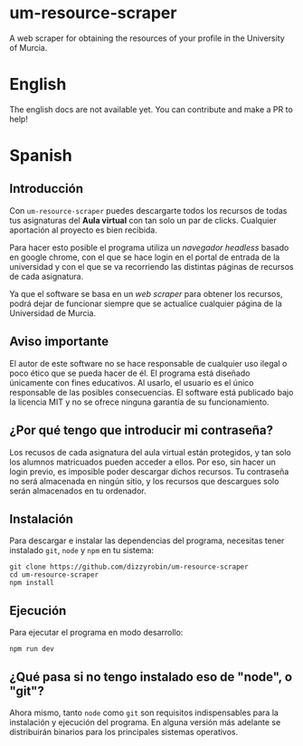 # um-resource-scraper
A web scraper for obtaining the resources of your profile in the University of Murcia.

# English

The english docs are not available yet. You can contribute and make a PR to help!

# Spanish

## Introducción

Con `um-resource-scraper` puedes descargarte todos los recursos de todas tus asignaturas del **Aula virtual** con tan solo un par de clicks. Cualquier aportación al proyecto es bien recibida.

Para hacer esto posible el programa utiliza un _navegador headless_ basado en google chrome, con el que se hace login en el portal de entrada de la universidad y con el que se va recorriendo las distintas páginas de recursos de cada asignatura.

Ya que el software se basa en un _web scraper_ para obtener los recursos, podrá dejar de funcionar siempre que se actualice cualquier página de la Universidad de Murcia.

## Aviso importante

El autor de este software no se hace responsable de cualquier uso ilegal o poco ético que se pueda hacer de él. El programa está diseñado únicamente con fines educativos. Al usarlo, el usuario es el único responsable de las posibles consecuencias. El software está publicado bajo la licencia MIT y no se ofrece ninguna garantía de su funcionamiento.

## ¿Por qué tengo que introducir mi contraseña?

Los recusos de cada asignatura del aula virtual están protegidos, y tan solo los alumnos matricuados pueden acceder a ellos. Por eso, sin hacer un login previo, es imposible poder descargar dichos recursos. Tu contraseña no será almacenada en ningún sitio, y los recursos que descargues solo serán almacenados en tu ordenador.

## Instalación

Para descargar e instalar las dependencias del programa, necesitas tener instalado `git`, `node` y `npm` en tu sistema:

```
git clone https://github.com/dizzyrobin/um-resource-scraper
cd um-resource-scraper
npm install
```

## Ejecución

Para ejecutar el programa en modo desarrollo:

```
npm run dev
```

## ¿Qué pasa si no tengo instalado eso de "node", o "git"?

Ahora mismo, tanto `node` como `git` son requisitos indispensables para la instalación y ejecución del programa. En alguna versión más adelante se distribuirán binarios para los principales sistemas operativos.
